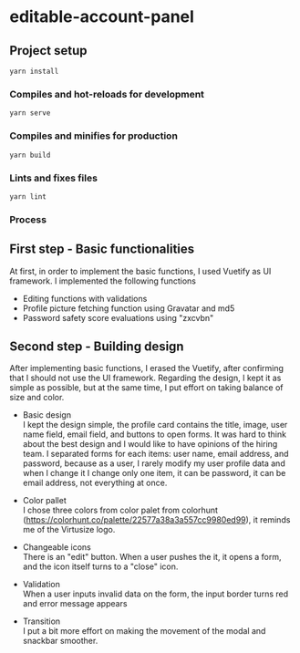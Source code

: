 # editable-account-panel

## Project setup
```
yarn install
```

### Compiles and hot-reloads for development
```
yarn serve
```

### Compiles and minifies for production
```
yarn build
```

### Lints and fixes files
```
yarn lint
```
### Process
## First step - Basic functionalities
At first, in order to implement the basic functions, I used Vuetify as UI framework.
I implemented the following functions
- Editing functions with validations
- Profile picture fetching function using Gravatar and md5
- Password safety score evaluations using "zxcvbn"
## Second step - Building design
After implementing basic functions, I erased the Vuetify, after confirming that I should not use the UI framework.
Regarding the design, I kept it as simple as possible, but at the same time, I put effort on taking balance of size and color.

- Basic design  
I kept the design simple, the profile card contains the title, image, user name field, email field, and buttons to open forms.
It was hard to think about the best design and I would like to have opinions of the hiring team.
I separated forms for each items: user name, email address, and password, because as a user, I rarely modify my user profile data and when I change it I change only one item, it can be password, it can be email address, not everything at once.

- Color pallet  
I chose three colors from color palet from colorhunt (https://colorhunt.co/palette/22577a38a3a557cc9980ed99), it reminds me of the Virtusize logo.

- Changeable icons  
There is an "edit" button. When a user pushes the it, it opens a form, and the icon itself turns to a "close" icon.

- Validation  
When a user inputs invalid data on the form, the input border turns red and error message appears

- Transition  
I put a bit more effort on making the movement of the modal and snackbar smoother.

